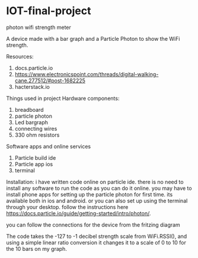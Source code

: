 # IOT-final-project
photon wifi strength meter

A device made with a bar graph and a Particle Photon to show the WiFi strength.

Resources:
1. docs.particle.io
2. https://www.electronicspoint.com/threads/digital-walking-cane.277512/#post-1682225
3. hacterstack.io

Things used in project
Hardware components:
1. breadboard
2. particle photon
3. Led bargraph
4. connecting wires
5. 330 ohm resistors

Software apps and online services
1. Particle build ide
2. Particle app ios
3. terminal

Installation:
i have written code online on particle ide. there is no need to install any software to run the code as you can do it online. you may have to install phone apps for setting up the particle photon for first time. its available both in ios and android. or you can also set up using the terminal through your desktop. follow the instructions here https://docs.particle.io/guide/getting-started/intro/photon/.

you can follow the connections for the device from the fritzing diagram

The code takes the -127 to -1 decibel strength scale from WiFi.RSSI(), and using a simple linear ratio conversion it changes it to a scale of 0 to 10 for the 10 bars on my graph.
